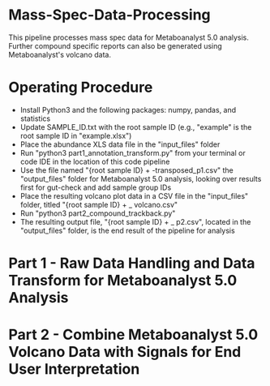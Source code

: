 # Mass-Spec-Data-Processing
This pipeline processes mass spec data for Metaboanalyst 5.0 analysis. Further compound specific reports can also be generated using Metaboanalyst's volcano data.

# Operating Procedure
+ Install Python3 and the following packages: numpy, pandas, and statistics
+ Update SAMPLE_ID.txt with the root sample ID (e.g., "example" is the root sample ID in "example.xlsx")
+ Place the abundance XLS data file in the "input_files" folder
+ Run "python3 part1_annotation_transform.py" from your terminal or code IDE in the location of this code pipeline
+ Use the file named "{root sample ID} + -transposed_p1.csv" the "output_files" folder for Metaboanalyst 5.0 analysis, looking over results first for gut-check and add sample group IDs
+ Place the resulting volcano plot data in a CSV file in the "input_files" folder, titled "{root sample ID} + _ volcano.csv"
+ Run "python3 part2_compound_trackback.py"
+ The resulting output file, "{root sample ID} + _ p2.csv", located in the "output_files" folder, is the end result of the pipeline for analysis

# Part 1 - Raw Data Handling and Data Transform for Metaboanalyst 5.0 Analysis
# Part 2 - Combine Metaboanalyst 5.0 Volcano Data with Signals for End User Interpretation
